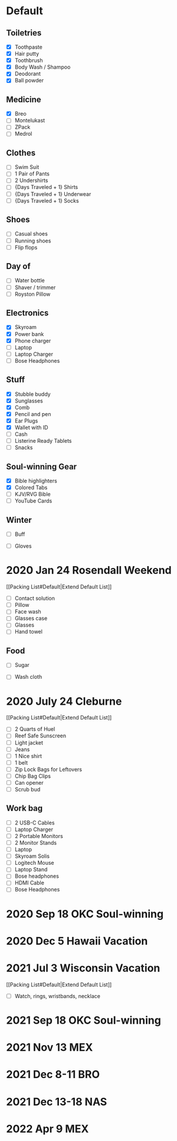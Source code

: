 # Default

## Toiletries
- [x] Toothpaste
- [x] Hair putty
- [x] Toothbrush
- [x] Body Wash / Shampoo
- [x] Deodorant
- [x] Ball powder

## Medicine
- [x] Breo
- [ ] Montelukast
- [ ] ZPack
- [ ] Medrol

## Clothes
- [ ] Swim Suit
- [ ] 1 Pair of Pants
- [ ] 2 Undershirts
- [ ] {Days Traveled + 1} Shirts
- [ ] {Days Traveled + 1} Underwear
- [ ] {Days Traveled + 1} Socks

## Shoes
- [ ] Casual shoes
- [ ] Running shoes
- [ ] Flip flops

## Day of
- [ ] Water bottle
- [ ] Shaver / trimmer
- [ ] Royston Pillow

## Electronics
- [x] Skyroam
- [x] Power bank
- [x] Phone charger
- [ ] Laptop
- [ ] Laptop Charger
- [ ] Bose Headphones

## Stuff
- [x] Stubble buddy
- [x] Sunglasses
- [x] Comb
- [x] Pencil and pen
- [x] Ear Plugs
- [x] Wallet with ID
- [ ] Cash
- [ ] Listerine Ready Tablets
- [ ] Snacks

## Soul-winning Gear
- [x] Bible highlighters
- [x] Colored Tabs
- [ ] KJV/RVG Bible
- [ ] YouTube Cards

## Winter
- [ ] Buff
- [ ] Gloves


# 2020 Jan 24 Rosendall Weekend
[[Packing List#Default|Extend Default List]]

- [ ] Contact solution
- [ ] Pillow
- [ ] Face wash
- [ ] Glasses case
- [ ] Glasses
- [ ] Hand towel

## Food
- [ ] Sugar
- [ ] Wash cloth


# 2020 July 24 Cleburne
[[Packing List#Default|Extend Default List]]

- [ ] 2 Quarts of Huel
- [ ] Reef Safe Sunscreen
- [ ] Light jacket
- [ ] Jeans
- [ ] 1 Nice shirt
- [ ] 1 belt
- [ ] Zip Lock Bags for Leftovers
- [ ] Chip Bag Clips
- [ ] Can opener
- [ ] Scrub bud

## Work bag
- [ ] 2 USB-C Cables
- [ ] Laptop Charger
- [ ] 2 Portable Monitors
- [ ] 2 Monitor Stands
- [ ] Laptop
- [ ] Skyroam Solis
- [ ] Logitech Mouse
- [ ] Laptop Stand
- [ ] Bose headphones
- [ ] HDMI Cable
- [ ] Bose Headphones

# 2020 Sep 18 OKC Soul-winning

# 2020 Dec 5 Hawaii Vacation

# 2021 Jul 3 Wisconsin Vacation
[[Packing List#Default|Extend Default List]]

- [ ] Watch, rings, wristbands, necklace

# 2021 Sep 18 OKC Soul-winning

# 2021 Nov 13 MEX

# 2021 Dec 8-11 BRO

# 2021 Dec 13-18 NAS

# 2022 Apr 9 MEX
